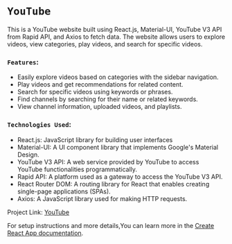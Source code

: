 # `YouTube`

This is a YouTube website built using React.js, Material-UI, YouTube V3 API from Rapid API, and Axios to fetch data. The website allows users to explore videos, view categories, play videos, and search for specific videos.

### `Features`:
- Easily explore videos based on categories with the sidebar navigation.
- Play videos and get recommendations for related content.
- Search for specific videos using keywords or phrases.
- Find channels by searching for their name or related keywords.
- View channel information, uploaded videos, and playlists.

### `Technologies Used`: 
- React.js: JavaScript library for building user interfaces
- Material-UI: A UI component library that implements Google's Material Design.
- YouTube V3 API: A web service provided by YouTube to access YouTube functionalities programmatically.
- Rapid API: A platform used as a gateway to access the YouTube V3 API.
- React Router DOM: A routing library for React that enables creating single-page applications (SPAs).
- Axios: A JavaScript library used for making HTTP requests.


Project Link: [YouTube](https://abdulmalek44.github.io/YouTube)

For setup instructions and more details,You can learn more in the [Create React App documentation](https://facebook.github.io/create-react-app/docs/getting-started).

